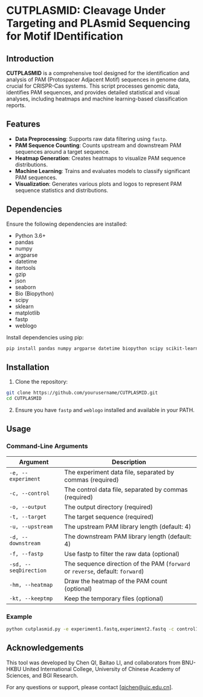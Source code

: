 # CUTPLASMID: Cleavage Under Targeting and PLAsmid Sequencing for Motif IDentification

## Introduction

**CUTPLASMID** is a comprehensive tool designed for the identification and analysis of PAM (Protospacer Adjacent Motif) sequences in genome data, crucial for CRISPR-Cas systems. This script processes genomic data, identifies PAM sequences, and provides detailed statistical and visual analyses, including heatmaps and machine learning-based classification reports.

## Features

- **Data Preprocessing**: Supports raw data filtering using `fastp`.
- **PAM Sequence Counting**: Counts upstream and downstream PAM sequences around a target sequence.
- **Heatmap Generation**: Creates heatmaps to visualize PAM sequence distributions.
- **Machine Learning**: Trains and evaluates models to classify significant PAM sequences.
- **Visualization**: Generates various plots and logos to represent PAM sequence statistics and distributions.

## Dependencies

Ensure the following dependencies are installed:

- Python 3.6+
- pandas
- numpy
- argparse
- datetime
- itertools
- gzip
- json
- seaborn
- Bio (Biopython)
- scipy
- sklearn
- matplotlib
- fastp
- weblogo

Install dependencies using pip:
```sh
pip install pandas numpy argparse datetime biopython scipy scikit-learn matplotlib seaborn
```

## Installation

1. Clone the repository:
```sh
git clone https://github.com/yourusername/CUTPLASMID.git
cd CUTPLASMID
```

2. Ensure you have `fastp` and `weblogo` installed and available in your PATH.

## Usage

### Command-Line Arguments

| Argument         | Description                                                                 |
|------------------|-----------------------------------------------------------------------------|
| `-e, --experiment` | The experiment data file, separated by commas (required)                     |
| `-c, --control`   | The control data file, separated by commas (required)                        |
| `-o, --output`    | The output directory (required)                                              |
| `-t, --target`    | The target sequence (required)                                               |
| `-u, --upstream`  | The upstream PAM library length (default: 4)                                  |
| `-d, --downstream`| The downstream PAM library length (default: 4)                                |
| `-f, --fastp`     | Use fastp to filter the raw data (optional)                                   |
| `-sd, --seqDirection` | The sequence direction of the PAM (`forward` or `reverse`, default: `forward`) |
| `-hm, --heatmap`  | Draw the heatmap of the PAM count (optional)                                  |
| `-kt, --keeptmp`  | Keep the temporary files (optional)                                           |

### Example

```sh
python cutplasmid.py -e experiment1.fastq,experiment2.fastq -c control1.fastq,control2.fastq -o ./output -t AGGCTAGC -u 4 -d 4 -f -hm
```

## Acknowledgements

This tool was developed by Chen QI, Baitao LI, and collaborators from BNU-HKBU United International College, University of Chinese Academy of Sciences, and BGI Research.

For any questions or support, please contact [qichen@uic.edu.cn].
